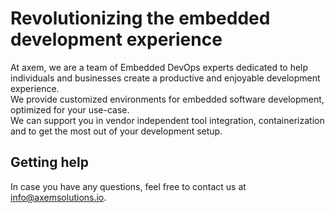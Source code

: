 # Revolutionizing the embedded development experience

At axem, we are a team of Embedded DevOps experts dedicated to help individuals 
and businesses create a productive and enjoyable development experience.  
We provide customized environments for embedded software development, optimized 
for your use-case.  
We can support you in vendor independent tool integration, containerization and 
to get the most out of your development setup.

## Getting help
In case you have any questions, feel free to contact us at 
info@axemsolutions.io.
